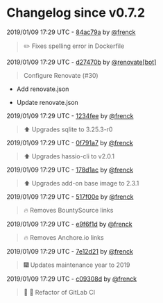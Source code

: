 # Changelog since v0.7.2

2019/01/09 17:29 UTC - [84ac79a](https://github.com/hassio-addons/addon-ide/commit/84ac79a022c6a0179e5307d01cd4ced7dea7440a) by [@frenck](https://github.com/frenck)
> :pencil2: Fixes spelling error in Dockerfile 

2019/01/09 17:29 UTC - [d27470b](https://github.com/hassio-addons/addon-ide/commit/d27470bb5bb3de61de0e46126540c734cd31ddee) by [@renovate[bot]](https://github.com/apps/renovate)
> Configure Renovate (#30)

* Add renovate.json

* Update renovate.json 

2019/01/09 17:29 UTC - [1234fee](https://github.com/hassio-addons/addon-ide/commit/1234feebf6a071f1146e4b5daff813e54cf64ffa) by [@frenck](https://github.com/frenck)
> :arrow_up: Upgrades sqlite to 3.25.3-r0 

2019/01/09 17:29 UTC - [0f791a7](https://github.com/hassio-addons/addon-ide/commit/0f791a7186f70b920165cd64924713bcea07ef70) by [@frenck](https://github.com/frenck)
> :arrow_up: Upgrades hassio-cli to v2.0.1 

2019/01/09 17:29 UTC - [178d1ac](https://github.com/hassio-addons/addon-ide/commit/178d1ac1b7975aa2acee1bc50f4e989958cea763) by [@frenck](https://github.com/frenck)
> :arrow_up: Upgrades add-on base image to 2.3.1 

2019/01/09 17:29 UTC - [517f00e](https://github.com/hassio-addons/addon-ide/commit/517f00ec62c6386f1b785d8dfe90626302f3a03c) by [@frenck](https://github.com/frenck)
> :fire: Removes BountySource links 

2019/01/09 17:29 UTC - [e9f6f1d](https://github.com/hassio-addons/addon-ide/commit/e9f6f1d53c0f4e9500a530b71c5d514e87e6483b) by [@frenck](https://github.com/frenck)
> :fire: Removes Anchore.io links 

2019/01/09 17:29 UTC - [7e12d21](https://github.com/hassio-addons/addon-ide/commit/7e12d21c85b23a4dffba39f066b009457d4f18a0) by [@frenck](https://github.com/frenck)
> :fireworks: Updates maintenance year to 2019 

2019/01/09 17:29 UTC - [c09308d](https://github.com/hassio-addons/addon-ide/commit/c09308dcfe7f133300224cc3eaf0a2086c3ba064) by [@frenck](https://github.com/frenck)
> :tractor: :rocket: Refactor of GitLab CI 

